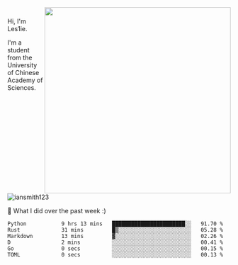 <img align="right" src="https://github-readme-stats.vercel.app/api?username=iansmith123&show_icons=true&hide_border=true" width="420">

### 
Hi, I'm Les1ie. 

I'm a student from the University of Chinese Academy of Sciences.

<img src="https://komarev.com/ghpvc/?username=iansmith123" alt="iansmith123" />




🔭 What I did over the past week :)
<!--START_SECTION:waka-->

```text
Python           9 hrs 13 mins   ███████████████████████░░   91.70 %
Rust             31 mins         █▒░░░░░░░░░░░░░░░░░░░░░░░   05.28 %
Markdown         13 mins         ▓░░░░░░░░░░░░░░░░░░░░░░░░   02.26 %
D                2 mins          ░░░░░░░░░░░░░░░░░░░░░░░░░   00.41 %
Go               0 secs          ░░░░░░░░░░░░░░░░░░░░░░░░░   00.15 %
TOML             0 secs          ░░░░░░░░░░░░░░░░░░░░░░░░░   00.13 %
```

<!--END_SECTION:waka-->


<!--
**IanSmith123/IanSmith123** is a ✨ _special_ ✨ repository because its `README.md` (this file) appears on your GitHub profile.
<img src="https://github.githubassets.com/images/spinners/octocat-spinner-64.gif">

Here are some ideas to get you started:

- 🔭 I’m currently working on ...
- 🌱 I’m currently learning ...
- 👯 I’m looking to collaborate on ...
- 🤔 I’m looking for help with ...
- 💬 Ask me about ...
- 📫 How to reach me: ...
- 😄 Pronouns: ...
- ⚡ Fun fact: ...
-->
